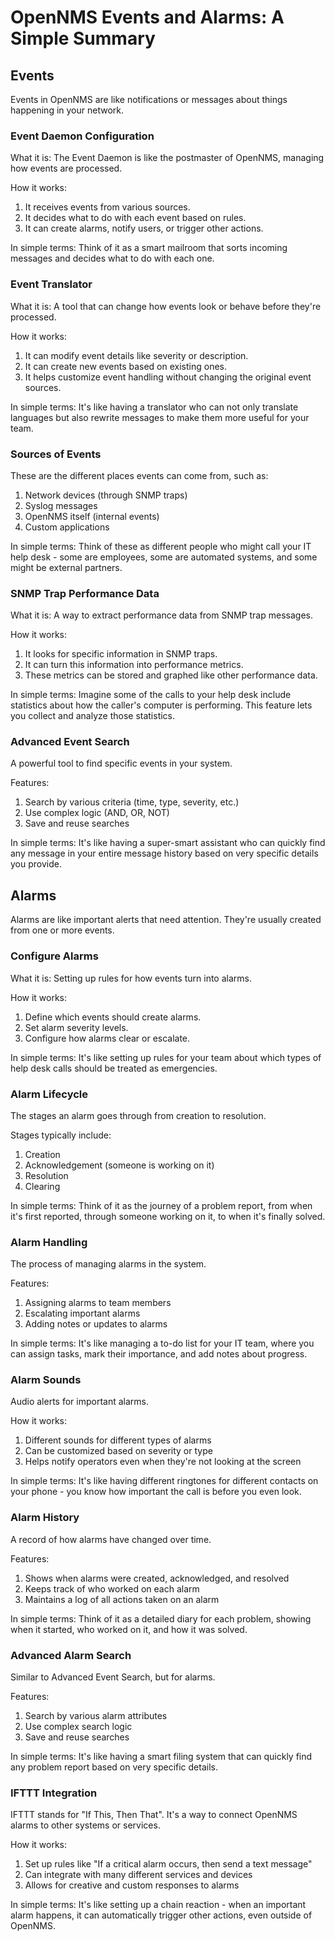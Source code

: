 # OpenNMS Events and Alarms: A Simple Summary

## Events

Events in OpenNMS are like notifications or messages about things happening in your network.

### Event Daemon Configuration

What it is: The Event Daemon is like the postmaster of OpenNMS, managing how events are processed.

How it works:
1. It receives events from various sources.
2. It decides what to do with each event based on rules.
3. It can create alarms, notify users, or trigger other actions.

In simple terms: Think of it as a smart mailroom that sorts incoming messages and decides what to do with each one.

### Event Translator

What it is: A tool that can change how events look or behave before they're processed.

How it works:
1. It can modify event details like severity or description.
2. It can create new events based on existing ones.
3. It helps customize event handling without changing the original event sources.

In simple terms: It's like having a translator who can not only translate languages but also rewrite messages to make them more useful for your team.

### Sources of Events

These are the different places events can come from, such as:
1. Network devices (through SNMP traps)
2. Syslog messages
3. OpenNMS itself (internal events)
4. Custom applications

In simple terms: Think of these as different people who might call your IT help desk - some are employees, some are automated systems, and some might be external partners.

### SNMP Trap Performance Data

What it is: A way to extract performance data from SNMP trap messages.

How it works:
1. It looks for specific information in SNMP traps.
2. It can turn this information into performance metrics.
3. These metrics can be stored and graphed like other performance data.

In simple terms: Imagine some of the calls to your help desk include statistics about how the caller's computer is performing. This feature lets you collect and analyze those statistics.

### Advanced Event Search

A powerful tool to find specific events in your system.

Features:
1. Search by various criteria (time, type, severity, etc.)
2. Use complex logic (AND, OR, NOT)
3. Save and reuse searches

In simple terms: It's like having a super-smart assistant who can quickly find any message in your entire message history based on very specific details you provide.

## Alarms

Alarms are like important alerts that need attention. They're usually created from one or more events.

### Configure Alarms

What it is: Setting up rules for how events turn into alarms.

How it works:
1. Define which events should create alarms.
2. Set alarm severity levels.
3. Configure how alarms clear or escalate.

In simple terms: It's like setting up rules for your team about which types of help desk calls should be treated as emergencies.

### Alarm Lifecycle

The stages an alarm goes through from creation to resolution.

Stages typically include:
1. Creation
2. Acknowledgement (someone is working on it)
3. Resolution
4. Clearing

In simple terms: Think of it as the journey of a problem report, from when it's first reported, through someone working on it, to when it's finally solved.

### Alarm Handling

The process of managing alarms in the system.

Features:
1. Assigning alarms to team members
2. Escalating important alarms
3. Adding notes or updates to alarms

In simple terms: It's like managing a to-do list for your IT team, where you can assign tasks, mark their importance, and add notes about progress.

### Alarm Sounds

Audio alerts for important alarms.

How it works:
1. Different sounds for different types of alarms
2. Can be customized based on severity or type
3. Helps notify operators even when they're not looking at the screen

In simple terms: It's like having different ringtones for different contacts on your phone - you know how important the call is before you even look.

### Alarm History

A record of how alarms have changed over time.

Features:
1. Shows when alarms were created, acknowledged, and resolved
2. Keeps track of who worked on each alarm
3. Maintains a log of all actions taken on an alarm

In simple terms: Think of it as a detailed diary for each problem, showing when it started, who worked on it, and how it was solved.

### Advanced Alarm Search

Similar to Advanced Event Search, but for alarms.

Features:
1. Search by various alarm attributes
2. Use complex search logic
3. Save and reuse searches

In simple terms: It's like having a smart filing system that can quickly find any problem report based on very specific details.

### IFTTT Integration

IFTTT stands for "If This, Then That". It's a way to connect OpenNMS alarms to other systems or services.

How it works:
1. Set up rules like "If a critical alarm occurs, then send a text message"
2. Can integrate with many different services and devices
3. Allows for creative and custom responses to alarms

In simple terms: It's like setting up a chain reaction - when an important alarm happens, it can automatically trigger other actions, even outside of OpenNMS.
